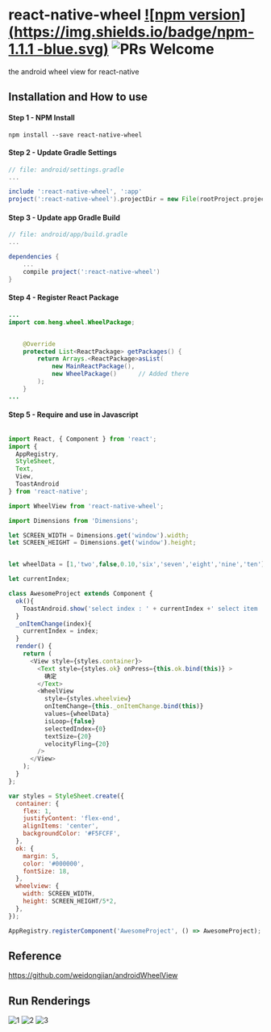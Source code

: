 # react-native-wheel [![npm version](https://img.shields.io/badge/npm-1.1.1 -blue.svg)](https://www.npmjs.com/package/react-native-wheel) ![PRs Welcome](https://img.shields.io/badge/PRs-welcome-brightgreen.svg)
the android wheel view for react-native

## Installation and How to use

#### Step 1 - NPM Install

```shell
npm install --save react-native-wheel
```
#### Step 2 - Update Gradle Settings

```gradle
// file: android/settings.gradle
...

include ':react-native-wheel', ':app' 
project(':react-native-wheel').projectDir = new File(rootProject.projectDir, '../node_modules/react-native-wheel')
```

#### Step 3 - Update app Gradle Build

```gradle
// file: android/app/build.gradle
...

dependencies {
    ...
    compile project(':react-native-wheel')
}
```

#### Step 4 - Register React Package

```java
...
import com.heng.wheel.WheelPackage;


    @Override
    protected List<ReactPackage> getPackages() {
        return Arrays.<ReactPackage>asList(
            new MainReactPackage(),
            new WheelPackage()      // Added there
        );
    }
...

```

#### Step 5 - Require and use in Javascript

```js

import React, { Component } from 'react';
import {
  AppRegistry,
  StyleSheet,
  Text,
  View,
  ToastAndroid
} from 'react-native';

import WheelView from 'react-native-wheel';

import Dimensions from 'Dimensions';

let SCREEN_WIDTH = Dimensions.get('window').width;
let SCREEN_HEIGHT = Dimensions.get('window').height;


let wheelData = [1,'two',false,0.10,'six','seven','eight','nine','ten'];

let currentIndex;

class AwesomeProject extends Component {
  ok(){
    ToastAndroid.show('select index : ' + currentIndex +' select item : ' + wheelData[currentIndex] ,ToastAndroid.SHORT);
  }
  _onItemChange(index){
    currentIndex = index;
  }
  render() {
    return (
      <View style={styles.container}>
        <Text style={styles.ok} onPress={this.ok.bind(this)} >
          确定
        </Text>
        <WheelView
          style={styles.wheelview}
          onItemChange={this._onItemChange.bind(this)}
          values={wheelData}
          isLoop={false}
          selectedIndex={0}
          textSize={20}
          velocityFling={20}
        />
      </View>
    );
  }
};

var styles = StyleSheet.create({
  container: {
    flex: 1,
    justifyContent: 'flex-end',
    alignItems: 'center',
    backgroundColor: '#F5FCFF',
  },
  ok: {
    margin: 5,
    color: '#000000',
    fontSize: 18,
  },
  wheelview: {
    width: SCREEN_WIDTH,
    height: SCREEN_HEIGHT/5*2,
  },
});

AppRegistry.registerComponent('AwesomeProject', () => AwesomeProject);

```


## Reference
https://github.com/weidongjian/androidWheelView

## Run Renderings
![1](/img/1.jpg)
![2](/img/2.jpg)
![3](/img/3.jpg)
